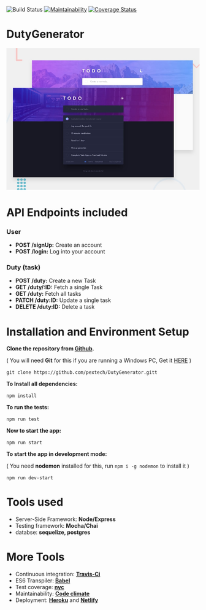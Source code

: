 ![Build Status](https://github.com/pextech/DutyGenerator/workflows/Node.js%20CI/badge.svg)
[![Maintainability](https://api.codeclimate.com/v1/badges/914387c533a83662f9ad/maintainability)](https://codeclimate.com/github/pextech/DutyGenerator/maintainability)
[![Coverage Status](https://coveralls.io/repos/github/pextech/DutyGenerator/badge.svg?branch=ft-api-duties)](https://coveralls.io/github/pextech/DutyGenerator?branch=ft-api-duties)
# DutyGenerator

![Design preview for the Todo app coding challenge](desktop-preview.jpg)

# API Endpoints included

### User

- **POST /signUp:** Create an account
- **POST /login:** Log into your account

### Duty (task)

- **POST /duty:** Create a new Task
- **GET /duty/:ID:** Fetch a single Task 
- **GET /duty:** Fetch all tasks
- **PATCH /duty:ID:** Update a single task
- **DELETE /duty:ID:** Delete a task


# Installation and Environment Setup

**Clone the repository from [Github](https://github.com/pextech/DutyGenerator.git).**

( You will need **Git** for this if you are running a Windows PC, Get it [HERE](https://git-scm.com/) )

```
git clone https://github.com/pextech/DutyGenerator.gitt
```

**To Install all dependencies:**

```
npm install
```

**To run the tests:**

```
npm run test 
```

**Now to start the app:**

```
npm run start
```

**To start the app in development mode:**

( You need **nodemon** installed for this, run `npm i -g nodemon` to install it )

```
npm run dev-start
```

# Tools used

- Server-Side Framework: **Node/Express**
- Testing framework: **Mocha/Chai**
- databse: **sequelize, postgres**

# More Tools

- Continuous integration: **[Travis-Ci](travis-ci.org)**
- ES6 Transpiler: **[Babel](babeljs.io)**
- Test coverage: **[nyc](https://www.npmjs.com/package/nyc)**
- Maintainability: **[Code climate](https://codeclimate.com)**
- Deployment: **[Heroku](https://www.heroku.com)** and **[Netlify](https://www.netlify.com/)**
